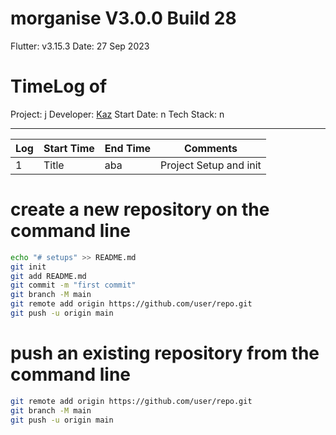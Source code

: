 # morganise V3.0.0 Build 28

Flutter: v3.15.3
Date: 27 Sep 2023


# TimeLog of 
Project: j
Developer: [Kaz](https://github.com/kasun-a)
Start Date: n
Tech Stack: n

---
| Log | Start Time | End Time | Comments |
| ----------- | ----------- | ----------- | ----------- |
| 1 | Title | aba | Project Setup and init |




# create a new repository on the command line

```sh
echo "# setups" >> README.md
git init
git add README.md
git commit -m "first commit"
git branch -M main
git remote add origin https://github.com/user/repo.git
git push -u origin main
```

# push an existing repository from the command line

```sh
git remote add origin https://github.com/user/repo.git
git branch -M main
git push -u origin main
```
